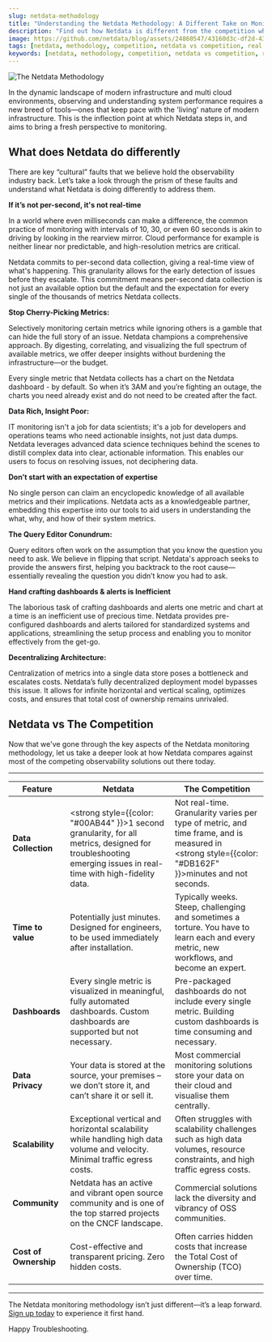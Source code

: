 ```yaml
---
slug: netdata-methodology
title: "Understanding the Netdata Methodology: A Different Take on Monitoring"
description: "Find out how Netdata is different from the competition when it comes to the monitoring methodology and philosophy"
image: https://github.com/netdata/blog/assets/24860547/43160d3c-df2d-436a-84ad-564a0465df5a
tags: [netdata, methodology, competition, netdata vs competition, real time]
keywords: [netdata, methodology, competition, netdata vs competition, real time]
---
```

![The Netdata Methodology](https://github.com/netdata/blog/assets/24860547/43160d3c-df2d-436a-84ad-564a0465df5a)

In the dynamic landscape of modern infrastructure and multi cloud environments, observing and understanding system performance requires a new breed of tools—ones that keep pace with the 'living' nature of modern infrastructure. This is the inflection point at which Netdata steps in, and aims to bring a fresh perspective to monitoring.

<!--truncate-->

## What does Netdata do differently

There are key “cultural” faults that we believe hold the observability industry back. Let’s take a look through the prism of these faults and understand what Netdata is doing differently to address them.

**If it’s not per-second, it's not real-time**

In a world where even milliseconds can make a difference, the common practice of monitoring with intervals of 10, 30, or even 60 seconds is akin to driving by looking in the rearview mirror. Cloud performance for example is neither linear nor predictable, and high-resolution metrics are critical. 

Netdata commits to per-second data collection, giving a real-time view of what's happening. This granularity allows for the early detection of issues before they escalate. This commitment means per-second data collection is not just an available option but the default and the expectation for every single of the thousands of metrics Netdata collects. 

**Stop Cherry-Picking Metrics:**

Selectively monitoring certain metrics while ignoring others is a gamble that can hide the full story of an issue. Netdata champions a comprehensive approach. By digesting, correlating, and visualizing the full spectrum of available metrics, we offer deeper insights without burdening the infrastructure—or the budget.

Every single metric that Netdata collects has a chart on the Netdata dashboard - by default. So when it’s 3AM and you’re fighting an outage, the charts you need already exist and do not need to be created after the fact.

**Data Rich, Insight Poor:**

IT monitoring isn't a job for data scientists; it's a job for developers and operations teams who need actionable insights, not just data dumps. Netdata leverages advanced data science techniques behind the scenes to distill complex data into clear, actionable information. This enables our users to focus on resolving issues, not deciphering data.

**Don’t start with an expectation of expertise**

No single person can claim an encyclopedic knowledge of all available metrics and their implications. Netdata acts as a knowledgeable partner, embedding this expertise into our tools to aid users in understanding the what, why, and how of their system metrics.

**The Query Editor Conundrum:**

Query editors often work on the assumption that you know the question you need to ask. We believe in flipping that script. Netdata's approach seeks to provide the answers first, helping you backtrack to the root cause—essentially revealing the question you didn’t know you had to ask.

**Hand crafting dashboards & alerts is Inefficient**

The laborious task of crafting dashboards and alerts one metric and chart at a time is an inefficient use of precious time. Netdata provides pre-configured dashboards and alerts tailored for standardized systems and applications, streamlining the setup process and enabling you to monitor effectively from the get-go.

**Decentralizing Architecture:**

Centralization of metrics into a single data store poses a bottleneck and escalates costs. Netdata’s fully decentralized deployment model bypasses this issue. It allows for infinite horizontal and vertical scaling, optimizes costs, and ensures that total cost of ownership remains unrivaled.

## Netdata vs The Competition

Now that we've gone through the key aspects of the Netdata monitoring methodology, let us take a deeper look at how Netdata compares against most of the competing observability solutions out there today.

---
|Feature                 | Netdata                                                                	| The Competition     	|
|------------------------|--------------------------------------------------------------------------------------------------------------------|-----------------------------------------------------------------------------------------------------------------|
|**Data Collection**         |<br/><strong style={{color: "#00AB44" }}>1 second granularity</strong>, for all metrics, designed for troubleshooting emerging issues in real-time with high-fidelity data.|Not real-time. Granularity varies per type of metric, and time frame, and is measured in <br/><strong style={{color: "#DB162F" }}>minutes and not seconds</strong>.|
|**Time to value**           |Potentially just minutes. Designed for engineers, to be used immediately after installation.|Typically weeks. Steep, challenging and sometimes a torture. You have to learn each and every metric, new workflows, and become an expert.|
|**Dashboards**              |Every single metric is visualized in meaningful, fully automated dashboards. Custom dashboards are supported but not necessary. |Pre-packaged dashboards do not include every single metric. Building custom dashboards is time consuming and necessary.|
|**Data Privacy**            |Your data is stored at the source, your premises – we don’t store it, and can’t share it or sell it.|Most commercial monitoring solutions store your data on their cloud and visualise them centrally.|
|**Scalability**             |Exceptional vertical and horizontal scalability while handling high data volume and velocity. Minimal traffic egress costs.|Often struggles with scalability challenges such as high data volumes, resource constraints, and high traffic egress costs.|
|**Community**               |Netdata has an active and vibrant open source community and is one of the top starred projects on the CNCF landscape.| Commercial solutions lack the diversity and vibrancy of OSS communities.|
|**Cost of Ownership**       |Cost-effective and transparent pricing. Zero hidden costs.|Often carries hidden costs that increase the Total Cost of Ownership (TCO) over time. |
---

The Netdata monitoring methodology isn’t just different—it’s a leap forward. [Sign up today](https://app.netdata.cloud/) to experience it first hand.

Happy Troubleshooting.

